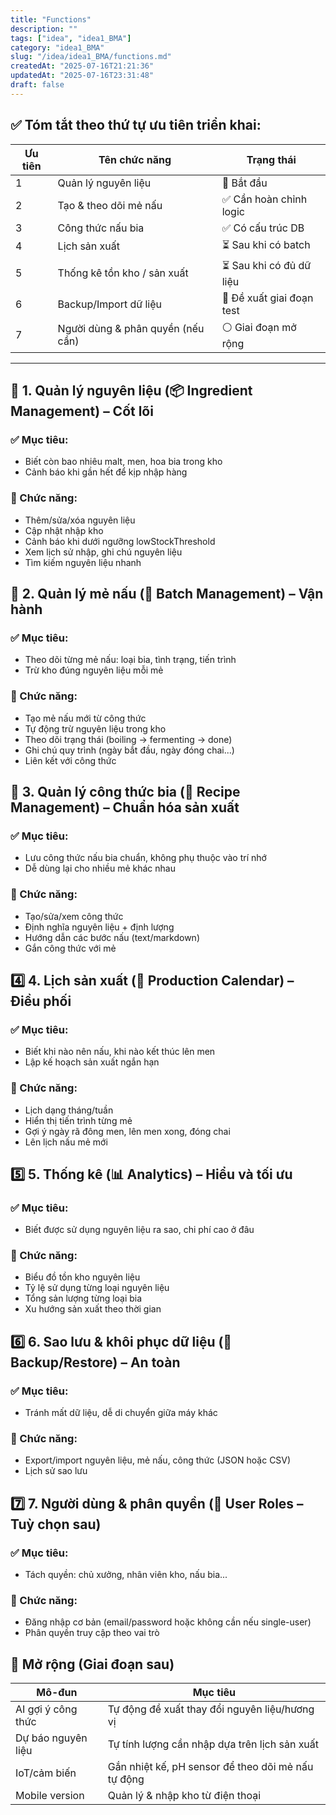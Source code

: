 ```yaml
---
title: "Functions"
description: ""
tags: ["idea", "idea1_BMA"]
category: "idea1_BMA"
slug: "/idea/idea1_BMA/functions.md"
createdAt: "2025-07-16T21:21:36"
updatedAt: "2025-07-16T23:31:48"
draft: false
---
```

## ✅ Tóm tắt theo thứ tự ưu tiên triển khai:

| Ưu tiên | Tên chức năng                     | Trạng thái                |
| ------- | --------------------------------- | ------------------------- |
| 1       | Quản lý nguyên liệu               | 🔧 Bắt đầu                |
| 2       | Tạo & theo dõi mẻ nấu             | ✅ Cần hoàn chỉnh logic   |
| 3       | Công thức nấu bia                 | ✅ Có cấu trúc DB         |
| 4       | Lịch sản xuất                     | ⏳ Sau khi có batch       |
| 5       | Thống kê tồn kho / sản xuất       | ⏳ Sau khi có đủ dữ liệu  |
| 6       | Backup/Import dữ liệu             | 🔧 Đề xuất giai đoạn test |
| 7       | Người dùng & phân quyền (nếu cần) | ⚪ Giai đoạn mở rộng      |

---

## 🥇 1. Quản lý nguyên liệu (📦 Ingredient Management) – Cốt lõi

### ✅ Mục tiêu:

- Biết còn bao nhiêu malt, men, hoa bia trong kho
- Cảnh báo khi gần hết để kịp nhập hàng

### 🔧 Chức năng:

- Thêm/sửa/xóa nguyên liệu
- Cập nhật nhập kho
- Cảnh báo khi dưới ngưỡng lowStockThreshold
- Xem lịch sử nhập, ghi chú nguyên liệu
- Tìm kiếm nguyên liệu nhanh

## 🥈 2. Quản lý mẻ nấu (🍺 Batch Management) – Vận hành

### ✅ Mục tiêu:

- Theo dõi từng mẻ nấu: loại bia, tình trạng, tiến trình
- Trừ kho đúng nguyên liệu mỗi mẻ

### 🔧 Chức năng:

- Tạo mẻ nấu mới từ công thức
- Tự động trừ nguyên liệu trong kho
- Theo dõi trạng thái (boiling → fermenting → done)
- Ghi chú quy trình (ngày bắt đầu, ngày đóng chai...)
- Liên kết với công thức

## 🥉 3. Quản lý công thức bia (📖 Recipe Management) – Chuẩn hóa sản xuất

### ✅ Mục tiêu:

- Lưu công thức nấu bia chuẩn, không phụ thuộc vào trí nhớ
- Dễ dùng lại cho nhiều mẻ khác nhau

### 🔧 Chức năng:

- Tạo/sửa/xem công thức
- Định nghĩa nguyên liệu + định lượng
- Hướng dẫn các bước nấu (text/markdown)
- Gắn công thức với mẻ

## 4️⃣ 4. Lịch sản xuất (📅 Production Calendar) – Điều phối

### ✅ Mục tiêu:

- Biết khi nào nên nấu, khi nào kết thúc lên men
- Lập kế hoạch sản xuất ngắn hạn

### 🔧 Chức năng:

- Lịch dạng tháng/tuần
- Hiển thị tiến trình từng mẻ
- Gợi ý ngày rã đông men, lên men xong, đóng chai
- Lên lịch nấu mẻ mới

## 5️⃣ 5. Thống kê (📊 Analytics) – Hiểu và tối ưu

### ✅ Mục tiêu:

- Biết được sử dụng nguyên liệu ra sao, chi phí cao ở đâu

### 🔧 Chức năng:

- Biểu đồ tồn kho nguyên liệu
- Tỷ lệ sử dụng từng loại nguyên liệu
- Tổng sản lượng từng loại bia
- Xu hướng sản xuất theo thời gian

## 6️⃣ 6. Sao lưu & khôi phục dữ liệu (💾 Backup/Restore) – An toàn

### ✅ Mục tiêu:

- Tránh mất dữ liệu, dễ di chuyển giữa máy khác

### 🔧 Chức năng:

- Export/import nguyên liệu, mẻ nấu, công thức (JSON hoặc CSV)
- Lịch sử sao lưu

## 7️⃣ 7. Người dùng & phân quyền (🔐 User Roles – Tuỳ chọn sau)

### ✅ Mục tiêu:

- Tách quyền: chủ xưởng, nhân viên kho, nấu bia...

### 🔧 Chức năng:

- Đăng nhập cơ bản (email/password hoặc không cần nếu single-user)
- Phân quyền truy cập theo vai trò

## 🧠 Mở rộng (Giai đoạn sau)

| Mô-đun             | Mục tiêu                                           |
| ------------------ | -------------------------------------------------- |
| AI gợi ý công thức | Tự động đề xuất thay đổi nguyên liệu/hương vị      |
| Dự báo nguyên liệu | Tự tính lượng cần nhập dựa trên lịch sản xuất      |
| IoT/cảm biến       | Gắn nhiệt kế, pH sensor để theo dõi mẻ nấu tự động |
| Mobile version     | Quản lý & nhập kho từ điện thoại                   |

